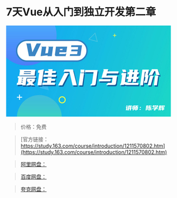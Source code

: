 # 7天Vue从入门到独立开发第二章

![img](../../../assets/study163/free/3d6a89dce9084586969d64c65f9c9c18.jpg)

> 价格：免费

> [官方链接：https://study.163.com/course/introduction/1211570802.htm](https://study.163.com/course/introduction/1211570802.htm)

> [阿里网盘：]()

> [百度网盘：]()

> [夸克网盘：]()
